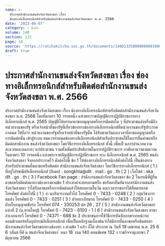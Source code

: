 ```yaml
---
name: >-
  ประกาศสำนักงานขนส่งจังหวัดสงขลา เรื่อง
  ช่องทางอิเล็กทรอนิกส์สำหรับติดต่อสำนักงานขนส่งจังหวัดสงขลา พ.ศ. 2566
date: '2023-06-07'
category: ง พิเศษ
volume: 140
section: 132
page: 18
source: 'https://ratchakitcha.soc.go.th/documents/140D132S0000000001800.pdf'
draft: true
---
```


# ประกาศสำนักงานขนส่งจังหวัดสงขลา เรื่อง ช่องทางอิเล็กทรอนิกส์สำหรับติดต่อสำนักงานขนส่งจังหวัดสงขลา พ.ศ. 2566

ประกาศสำนักงานขนส่งจังหวัดสงขลา เรื่อง ช่องทางอิเล็กทรอนิกส์สำหรับติดต่อสำนักงานขนส่งจังหวัดสงขลา พ.ศ. 2566 โดยที่มาตรา 10 วรรคหนึ่ง แห่งพระราชบัญญัติการปฏิบัติราชการทางอิเล็กทรอนิกส์ พ.ศ. 2565 บัญญัติให้บรรดาคาขออนุญาตหรือการติดต่อใด ๆ ที่ประชาชนส่งหรือมีถึงหน่วยงานของรัฐ หรือเจ้าหน้าที่ของรัฐที่เกี่ยวข้องทางช่องทางอิเล็กทรอนิกส์ที่หน่วยงานของรัฐประกาศกาหนด ให้ถือว่า หน่วยงานของรัฐหรือเจ้าหน้าที่ของรัฐนั้น ได้รับตามวันและเวลาที่คาขออนุญาตหรือการติดต่อนั้น เข้าสู่ระบบ สมควรกำหนดช่องทางอิเล็กทรอนิกส์สำหรับประชาชนใช้ในการยื่นคำขอหรือติดต่อสานักงาน ขนส่งจังหวัดสงขลา โดยวิธีการทางอิเล็กทรอนิกส์ ทั้งนี้ เพื่อเป็ นการอำนวยความสะดวกและลดภาระ แก่ประชาชน รวมทั้งเพิ่มประสิทธิภาพในการปฏิบัติราชการ อาศัยอานาจตามความในมาตรา 10 วรรคหนึ่ง แห่งพระราชบัญญัติการปฏิบัติราชการ ทาง อิเล็กทรอนิกส์ พ.ศ. 2565 ขนส่งจังหวัดสงขลา จึงออกประกาศไว้ ดังต่อไปนี้ ข้อ 1 ให้ช่องทางอิเล็กทรอนิกส์ดังต่อไปนี้ เป็นช่องทางสำหรับประชาชนยื่นคาขอหรือติดต่อ สำนักงานขนส่งจังหวัดสงขลา โดยวิธีการทางอิเล็กทรอนิกส์ ( 1 ) ที่อยู่ไปรษณีย์อิเล็กทรอนิกส์ (อีเมล) : songkhla@dlt . mail . go . th ( 2 ) เว็บไซต์ : ska . dlt . go . th ( 3 ) Facebook Fan page : สำนักงานขนส่งจังหวัดสงขลา ข้อ 2 ในกรณีที่ผู้ยื่นคาขอหรือติดต่อมาทางช่องทางตามข้อ 1 ประสงค์จะสอบถามหรือ ขอรับคายืนยันจากสานักงานขนส่งจังหวัดสงขลา ว่าได้รับคาขอหรือการติดต่อแล้วให้สอบถามในวัน และเวลาราชการได้ที่หมายเลขโทรศัพท์ ดังต่อไปนี้ ( 1 ) งา นบริหารงานทั่วไป โทรศัพท์ 0 - 7433 - 0248 ( 2 ) กลุ่มวิชาการขนส่ง โทรศัพท์ 0 - 7433 - 0251 ( 3 ) ฝ่ายทะเบียนรถ โทรศัพท์ 0 - 7433 - 0250 ( 4 ) ฝ่ายใบอนุญาตขับรถ โทรศัพท์ 074 - 330253 ต่อ 26 , 27 ( 5 ) สำนักงานขนส่งจังหวัดสงขลา แห่งที่ 2 (อ.หาดใหญ่) โทรศัพท์ 0 - 7423 - 6100 - 1 ( 6 ) สำนักงานขนส่งจังหวัดสงขลา สาขาอำเภอนาทวี โทรศัพท์ 0 - 74371 - 688 ข้อ 3 ประชาชนอาจใช้วิธีการบันทึกภาพจากหน้าจอคอมพิวเตอร์หรืออุปกรณ์อิเล็กทรอนิกส์ เพื่อเป็นหลักฐานเบื้องต้นว่าได้มีการยื่นคาขอหรือติดต่อสานักงานขนส่งจังหวัดสงขลาทางช่องทา ง ตามข้อ 1 แล้ว ก็ได้ ประกาศ ณ วันที่ 19 เมษายน พ.ศ. 25 6 6 วสันต์ ยี่ตั น ขนส่งจังหวัดสงขลา ้ หนา 18 ่ เลม 140 ตอนพิเศษ 132 ง ราชกิจจานุเบกษา 7 มิถุนายน 2566
